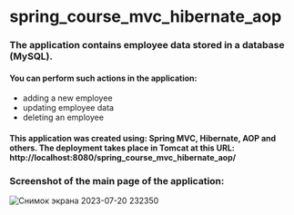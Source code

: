 # spring_course_mvc_hibernate_aop

### The application contains employee data stored in a database (MySQL).

#### You can perform such actions in the application:
- adding a new employee
- updating employee data
- deleting an employee


#### This application was created using: Spring MVC, Hibernate, AOP and others. The deployment takes place in Tomcat at this URL: http://localhost:8080/spring_course_mvc_hibernate_aop/

### Screenshot of the main page of the application:
![Снимок экрана 2023-07-20 232350](https://github.com/VyacheslavRudoy/spring_course_mvc_hibernate_aop/assets/97558285/3609701a-4500-4208-bd88-97c116a9eb76)
